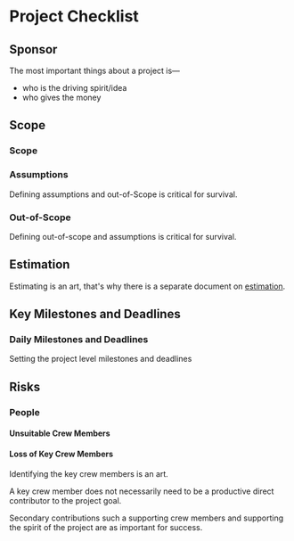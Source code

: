 # Project Checklist

## Sponsor

The most important things about a project is—

* who is the driving spirit/idea
* who gives the money

## Scope

### Scope

### Assumptions

Defining assumptions and out-of-Scope is critical for survival.

### Out-of-Scope

Defining out-of-scope and assumptions is critical for survival.

## Estimation

Estimating is an art, that's why there is a separate document on [estimation](estimation.md).

## Key Milestones and Deadlines

### Daily Milestones and Deadlines

Setting the project level milestones and deadlines 

## Risks

### People

#### Unsuitable Crew Members

#### Loss of Key Crew Members

Identifying the key crew members is an art.

A key crew member does not necessarily need to be a productive direct contributor to the project goal.

Secondary contributions such a supporting crew members and supporting the spirit of the project are as important for success.
